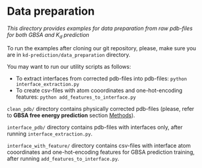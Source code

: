 # Data preparation
_This directory provides examples for data preparation from raw pdb-files for both GBSA and $`K_d`$ prediction_

To run the examples after cloning our git repository, please, make sure you are in `kd-prediction/data_preparation` directory.

You may want to run our utility scripts as follows:
- To extract interfaces from corrected pdb-files into pdb-files: `python interface_extraction.py`
- To create csv-files with atom cooordinates and one-hot-encoding features: `python add_features_to_interface.py`

`clean_pdb/` directory contains physically corrected pdb-files (please, refer to **GBSA free energy prediction** section [Methods](https://github.com/Chicky-Picky/kd-prediction/#sec2)).

`interface_pdb/` directory contains pdb-files with interfaces only, after running `interface_extraction.py`.

`interface_with_feature/` directory contains csv-files with interface atom cooordinates and one-hot-encoding features for GBSA prediction training, after running `add_features_to_interface.py`.
